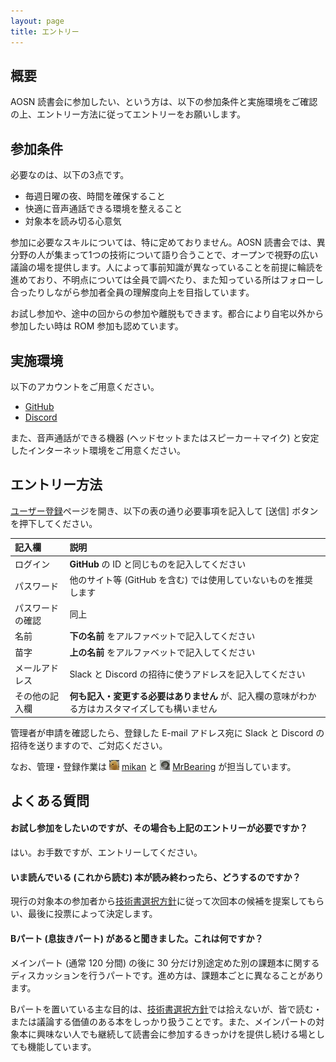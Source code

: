 ```yaml
---
layout: page
title: エントリー
---
```


## 概要

AOSN 読書会に参加したい、という方は、以下の参加条件と実施環境をご確認の上、エントリー方法に従ってエントリーをお願いします。

## 参加条件

必要なのは、以下の3点です。

* 毎週日曜の夜、時間を確保すること
* 快適に音声通話できる環境を整えること
* 対象本を読み切る心意気

参加に必要なスキルについては、特に定めておりません。AOSN 読書会では、異分野の人が集まって1つの技術について語り合うことで、オープンで視野の広い議論の場を提供します。人によって事前知識が異なっていることを前提に輪読を進めており、不明点については全員で調べたり、また知っている所はフォローし合ったりしながら参加者全員の理解度向上を目指しています。

お試し参加や、途中の回からの参加や離脱もできます。都合により自宅以外から参加したい時は ROM 参加も認めています。

## 実施環境

以下のアカウントをご用意ください。

* [GitHub](https://github.com/join)
* [Discord](https://discordapp.com/register)

また、音声通話ができる機器 (ヘッドセットまたはスピーカー＋マイク) と安定したインターネット環境をご用意ください。

## エントリー方法

[ユーザー登録](http://redmine.tasktoys.com/account/register)ページを開き、以下の表の通り必要事項を記入して [送信] ボタンを押下してください。

| 記入欄           | 説明                                                                                            |
|:-----------------|:------------------------------------------------------------------------------------------------|
| ログイン         | **GitHub** の ID と同じものを記入してください                                                   |
| パスワード       | 他のサイト等 (GitHub を含む) では使用していないものを推奨します                                 |
| パスワードの確認 | 同上                                                                                            |
| 名前             | **下の名前** をアルファベットで記入してください                                                 |
| 苗字             | **上の名前** をアルファベットで記入してください                                                 |
| メールアドレス   | Slack と Discord の招待に使うアドレスを記入してください                                         |
| その他の記入欄   | **何も記入・変更する必要はありません** が、記入欄の意味がわかる方はカスタマイズしても構いません |

管理者が申請を確認したら、登録した E-mail アドレス宛に Slack と Discord の招待を送りますので、ご対応ください。

なお、管理・登録作業は [![](/images/users/mikan_16.png "mikan")](https://github.com/mikan) [mikan](Https://github.com/mikan) と [![](/images/users/MrBearing_16.png "MrBearing")](https://github.com/MrBearing) [MrBearing](Https://github.com/MrBearing) が担当しています。

## よくある質問

#### お試し参加をしたいのですが、その場合も上記のエントリーが必要ですか？

はい。お手数ですが、エントリーしてください。

#### いま読んでいる (これから読む) 本が読み終わったら、どうするのですか？

現行の対象本の参加者から[技術書選択方針](/)に従って次回本の候補を提案してもらい、最後に投票によって決定します。

#### Bパート (息抜きパート) があると聞きました。これは何ですか？

メインパート (通常 120 分間) の後に 30 分だけ別途定めた別の課題本に関するディスカッションを行うパートです。進め方は、課題本ごとに異なることがあります。

Bパートを置いている主な目的は、[技術書選択方針](/)では拾えないが、皆で読む・または議論する価値のある本をしっかり扱うことです。また、メインパートの対象本に興味ない人でも継続して読書会に参加するきっかけを提供し続ける場としても機能しています。
